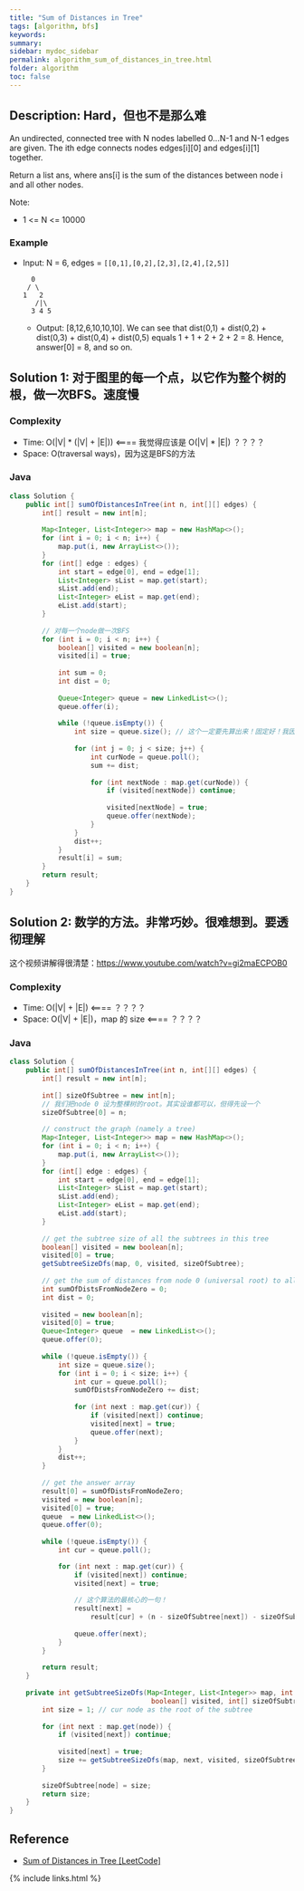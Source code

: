 ```yaml
---
title: "Sum of Distances in Tree"
tags: [algorithm, bfs]
keywords:
summary:
sidebar: mydoc_sidebar
permalink: algorithm_sum_of_distances_in_tree.html
folder: algorithm
toc: false
---
```


## Description: Hard，但也不是那么难
An undirected, connected tree with N nodes labelled 0...N-1 and N-1 edges are given. The ith edge connects nodes edges[i][0] and edges[i][1] together.

Return a list ans, where ans[i] is the sum of the distances between node i and all other nodes.

Note:
* 1 <= N <= 10000

### Example
* Input: N = 6, edges = `[[0,1],[0,2],[2,3],[2,4],[2,5]]`
  ```
    0
   / \
  1   2
     /|\
    3 4 5
  ```
  * Output: [8,12,6,10,10,10]. We can see that dist(0,1) + dist(0,2) + dist(0,3) + dist(0,4) + dist(0,5) equals 1 + 1 + 2 + 2 + 2 = 8.  Hence, answer[0] = 8, and so on.

## Solution 1: 对于图里的每一个点，以它作为整个树的根，做一次BFS。速度慢

### Complexity
* Time: O(|V| * (|V| + |E|)) <==== 我觉得应该是 O(|V| * |E|) ？？？？
* Space: O(traversal ways)，因为这是BFS的方法

### Java
```java
class Solution {
    public int[] sumOfDistancesInTree(int n, int[][] edges) {
        int[] result = new int[n];
        
        Map<Integer, List<Integer>> map = new HashMap<>();
        for (int i = 0; i < n; i++) {
            map.put(i, new ArrayList<>());
        }
        for (int[] edge : edges) {
            int start = edge[0], end = edge[1];
            List<Integer> sList = map.get(start);
            sList.add(end);
            List<Integer> eList = map.get(end);
            eList.add(start);
        }
        
        // 对每一个node做一次BFS
        for (int i = 0; i < n; i++) {
            boolean[] visited = new boolean[n];
            visited[i] = true;
            
            int sum = 0;
            int dist = 0;
            
            Queue<Integer> queue = new LinkedList<>();
            queue.offer(i);
            
            while (!queue.isEmpty()) {
                int size = queue.size(); // 这个一定要先算出来！固定好！我因为这个出bug好几次了！
                
                for (int j = 0; j < size; j++) {
                    int curNode = queue.poll();
                    sum += dist;
                    
                    for (int nextNode : map.get(curNode)) {
                        if (visited[nextNode]) continue;
                        
                        visited[nextNode] = true;
                        queue.offer(nextNode);
                    }
                }
                dist++;
            }
            result[i] = sum;
        }
        return result;
    }
}
```

## Solution 2: 数学的方法。非常巧妙。很难想到。要透彻理解
这个视频讲解得很清楚：https://www.youtube.com/watch?v=gi2maECPOB0

### Complexity
* Time: O(|V| + |E|) <==== ？？？？
* Space: O(|V| + |E|)，map 的 size <==== ？？？？

### Java
```java
class Solution {
    public int[] sumOfDistancesInTree(int n, int[][] edges) {
        int[] result = new int[n];
        
        int[] sizeOfSubtree = new int[n];
        // 我们把node 0 设为整棵树的root。其实设谁都可以，但得先设一个
        sizeOfSubtree[0] = n;
        
        // construct the graph (namely a tree)
        Map<Integer, List<Integer>> map = new HashMap<>();
        for (int i = 0; i < n; i++) {
            map.put(i, new ArrayList<>());
        }
        for (int[] edge : edges) {
            int start = edge[0], end = edge[1];
            List<Integer> sList = map.get(start);
            sList.add(end);
            List<Integer> eList = map.get(end);
            eList.add(start);
        }
        
        // get the subtree size of all the subtrees in this tree
        boolean[] visited = new boolean[n];
        visited[0] = true;
        getSubtreeSizeDfs(map, 0, visited, sizeOfSubtree);
        
        // get the sum of distances from node 0 (universal root) to all other nodes
        int sumOfDistsFromNodeZero = 0;
        int dist = 0;
        
        visited = new boolean[n];
        visited[0] = true;
        Queue<Integer> queue  = new LinkedList<>();
        queue.offer(0);
        
        while (!queue.isEmpty()) {
            int size = queue.size();
            for (int i = 0; i < size; i++) {
                int cur = queue.poll();
                sumOfDistsFromNodeZero += dist;
                
                for (int next : map.get(cur)) {
                    if (visited[next]) continue;
                    visited[next] = true;
                    queue.offer(next);
                }
            }
            dist++;
        }
        
        // get the answer array
        result[0] = sumOfDistsFromNodeZero;
        visited = new boolean[n];
        visited[0] = true;
        queue  = new LinkedList<>();
        queue.offer(0);
        
        while (!queue.isEmpty()) {
            int cur = queue.poll();

            for (int next : map.get(cur)) {
                if (visited[next]) continue;
                visited[next] = true;
                
                // 这个算法的最核心的一句！
                result[next] = 
                    result[cur] + (n - sizeOfSubtree[next]) - sizeOfSubtree[next];
                
                queue.offer(next);
            }
        }
        
        return result;
    }
    
    private int getSubtreeSizeDfs(Map<Integer, List<Integer>> map, int node,
                                   boolean[] visited, int[] sizeOfSubtree) {
        int size = 1; // cur node as the root of the subtree
        
        for (int next : map.get(node)) {
            if (visited[next]) continue;
            
            visited[next] = true;
            size += getSubtreeSizeDfs(map, next, visited, sizeOfSubtree);
        }
        
        sizeOfSubtree[node] = size;
        return size;
    }
}
```

## Reference
* [Sum of Distances in Tree [LeetCode]](https://leetcode.com/problems/sum-of-distances-in-tree/description/)

{% include links.html %}
